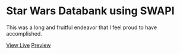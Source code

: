 # Star Wars Databank using SWAPI
This was a long and fruitful endeavor that I feel proud to have accomplished.

[View Live](https://swapi-wm.vercel.app)
[Preview](public/images/preview.png)
